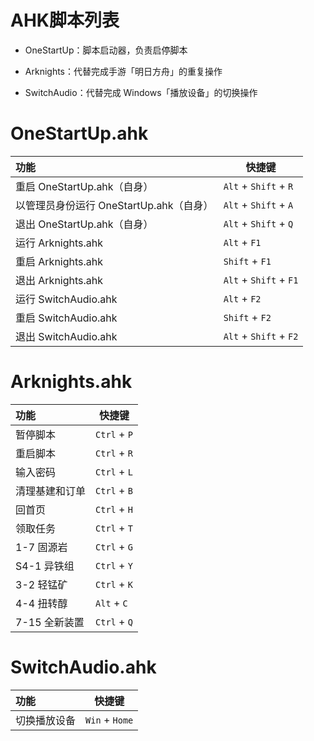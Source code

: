 # AHK脚本列表 #

- OneStartUp：脚本启动器，负责启停脚本

- Arknights：代替完成手游「明日方舟」的重复操作
- SwitchAudio：代替完成 Windows「播放设备」的切换操作

# OneStartUp.ahk #

| 功能                                    | 快捷键                |
| :-------------------------------------- | --------------------- |
| 重启 OneStartUp.ahk（自身）             | `Alt` + `Shift` + `R` |
| 以管理员身份运行 OneStartUp.ahk（自身） | `Alt` + `Shift` + `A` |
| 退出 OneStartUp.ahk（自身）             | `Alt` + `Shift` + `Q` |
| 运行 Arknights.ahk             | `Alt` + `F1` |
| 重启 Arknights.ahk             | `Shift` + `F1` |
| 退出 Arknights.ahk             | `Alt` + `Shift` + `F1` |
| 运行 SwitchAudio.ahk             | `Alt` + `F2` |
| 重启 SwitchAudio.ahk             | `Shift` + `F2` |
| 退出 SwitchAudio.ahk             | `Alt` + `Shift` + `F2` |

# Arknights.ahk #

| 功能           | 快捷键       |
| :------------- | ------------ |
| 暂停脚本       | `Ctrl` + `P` |
| 重启脚本       | `Ctrl` + `R` |
| 输入密码       | `Ctrl` + `L` |
| 清理基建和订单 | `Ctrl` + `B` |
| 回首页         | `Ctrl` + `H` |
| 领取任务       | `Ctrl` + `T` |
| 1-7 固源岩     | `Ctrl` + `G` |
| S4-1 异铁组    | `Ctrl` + `Y` |
| 3-2 轻锰矿     | `Ctrl` + `K` |
| 4-4 扭转醇     | `Alt` + `C`  |
| 7-15 全新装置  | `Ctrl` + `Q` |

# SwitchAudio.ahk #

| 功能           | 快捷键       |
| :------------- | ------------ |
| 切换播放设备       | `Win` + `Home` |
